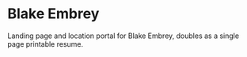 # Blake Embrey

Landing page and location portal for Blake Embrey, doubles as a single page printable resume.
